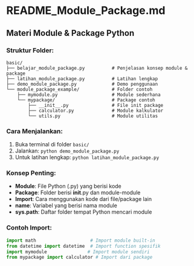 # README_Module_Package.md

## Materi Module & Package Python

### Struktur Folder:
```
basic/
├── belajar_module_package.py          # Penjelasan konsep module & package
├── latihan_module_package.py          # Latihan lengkap
├── demo_module_package.py             # Demo penggunaan
└── module_package_example/            # Folder contoh
    ├── mymodule.py                    # Module sederhana
    └── mypackage/                     # Package contoh
        ├── __init__.py                # File init package
        ├── calculator.py              # Module kalkulator
        └── utils.py                   # Module utilitas
```

### Cara Menjalankan:
1. Buka terminal di folder `basic/`
2. Jalankan: `python demo_module_package.py`
3. Untuk latihan lengkap: `python latihan_module_package.py`

### Konsep Penting:
- **Module**: File Python (.py) yang berisi kode
- **Package**: Folder berisi __init__.py dan module-module
- **Import**: Cara menggunakan kode dari file/package lain
- **__name__**: Variabel yang berisi nama module
- **sys.path**: Daftar folder tempat Python mencari module

### Contoh Import:
```python
import math                    # Import module built-in
from datetime import datetime  # Import function spesifik
import mymodule               # Import module sendiri
from mypackage import calculator # Import dari package
```
